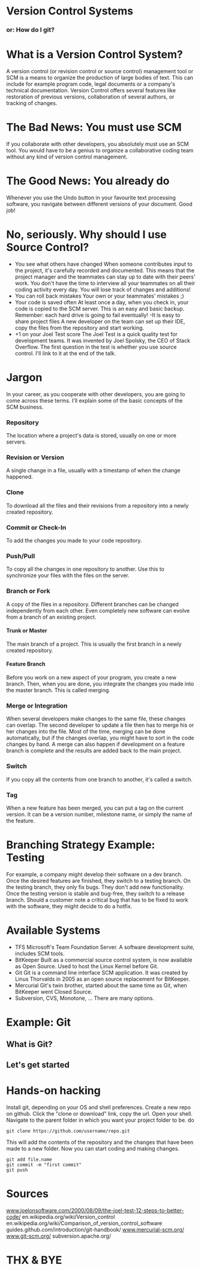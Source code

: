 # Version Control Systems
### or: How do I git?

# What is a Version Control System?
A version control (or revision control or source control) management tool or SCM is a means to organize the production of large bodies of text. This can include for example program code, legal documents or a company's technical documentation. Version Control offers several features like restoration of previous versions, collaboration of several authors, or tracking of changes.

# The Bad News: You must use SCM
If you collaborate with other developers, you absolutely must use an SCM tool. You would have to be a genius to organize a collaborative coding team without any kind of version control management.

# The Good News: You already do
Whenever you use the Undo button in your favourite text processing software, you navigate between different versions of your document. Good job!

# No, seriously. Why should I use Source Control?
- You see what others have changed
When someone contributes input to the project, it's carefully recorded and documented. This means that the project manager and the teammates can stay up to date with their peers' work.
You don't have the time to interview all your teammates on all their coding activity every day. You will lose track of changes and additions!
- You can roll back mistakes
Your own or your teammates' mistakes ;)
- Your code is saved often
At least once a day, when you check in, your code is copied to the SCM server. This is an easy and basic backup. Remember: each hard drive is going to fail eventually!
-It is easy to share project files
A new developer on the team can set up their IDE, copy the files from the repository and start working.
- \+1 on your Joel Test score
The Joel Test is a quick quality test for development teams. It was invented by Joel Spolsky, the CEO of Stack Overflow. The first question in the test is whether you use source control. I'll link to it at the end of the talk.

# Jargon
In your career, as you cooperate with other developers, you are going to come across these terms. I'll explain some of the basic concepts of the SCM business.
### Repository
The location where a project's data is stored, usually on one or more servers.
### Revision or Version
A single change in a file, usually with a timestamp of when the change happened.
### Clone
To download all the files and their revisions from a repository into a newly created repository.
### Commit or Check-In
To add the changes you made to your code repository.
### Push/Pull
To copy all the changes in one repository to another. Use this to synchronize your files with the files on the server.
### Branch or Fork
A copy of the files in a repository. Different branches can be changed independently from each other. Even completely new software can evolve from a branch of an existing project.
#### Trunk or Master
The main branch of a project. This is usually the first branch in a newly created repository.
#### Feature Branch
Before you work on a new aspect of your program, you create a new branch. Then, when you are done, you integrate the changes you made into the master branch. This is called merging.
### Merge or Integration
When several developers make changes to the same file, these changes can overlap. The second developer to update a file then has to merge his or her changes into the file. Most of the time, merging can be done automatically, but if the changes overlap, you might have to sort in the code changes by hand.
A merge can also happen if development on a feature branch is complete and the results are added back to the main project.
### Switch
If you copy all the contents from one branch to another, it's called a switch.
### Tag
When a new feature has been merged, you can put a tag on the current version. It can be a version number, milestone name, or simply the name of the feature.

# Branching Strategy Example: Testing
For example, a company might develop their software on a dev branch. Once the desired features are finished, they switch to a testing branch. On the testing branch, they only fix bugs. They don't add new functionality. Once the testing version is stable and bug-free, they switch to a release branch. Should a customer note a critical bug that has to be fixed to work with the software, they might decide to do a hotfix.

# Available Systems
- TFS
Microsoft's Team Foundation Server. A software development suite, includes SCM tools.
- BitKeeper
Built as a commercial source control system, is now available as Open Source. Used to host the Linux Kernel before Git.
- Git
Git is a command line interface SCM application. It was created by Linus Thorvalds in 2005 as an open source replacement for BitKeeper.
- Mercurial
Git's twin brother, started about the same time as Git, when BitKeeper went Closed Source.
- Subversion, CVS, Monotone, ...
There are many options.





# Example: Git
## What is Git?

## Let's get started
# Hands-on hacking
Install git, depending on your OS and shell preferences.
Create a new repo on github.
Click the "clone or download" link, copy the url.
Open your shell.
Navigate to the parent folder in which you want your project folder to be.
do

    git clone https://github.com/username/repo.git

This will add the contents of the repository and the changes that have been made to a new folder. Now you can start coding and making changes.

    git add file.name
    git commit -m "first commit"
    git push

# Sources
www.joelonsoftware.com/2000/08/09/the-joel-test-12-steps-to-better-code/
en.wikipedia.org/wiki/Version_control
en.wikipedia.org/wiki/Comparison_of_version_control_software
guides.github.com/introduction/git-handbook/
www.mercurial-scm.org/
www.git-scm.org/
subversion.apache.org/


# THX & BYE
